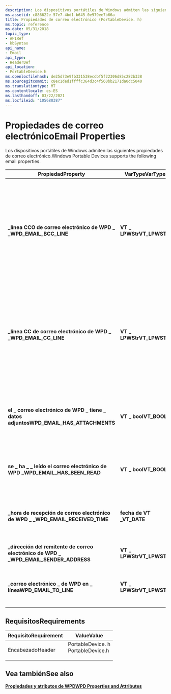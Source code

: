 ```yaml
---
description: Los dispositivos portátiles de Windows admiten las siguientes propiedades de correo electrónico.
ms.assetid: c886622e-57e7-4bd1-b645-0e979ee7b66a
title: Propiedades de correo electrónico (PortableDevice. h)
ms.topic: reference
ms.date: 05/31/2018
topic_type:
- APIRef
- kbSyntax
api_name:
- Email
api_type:
- HeaderDef
api_location:
- PortableDevice.h
ms.openlocfilehash: de25d73e9fb331538ecdbf5f22306d85c282b338
ms.sourcegitcommit: c8ec1ded1ffffc364d3c4f560bb2171da0dc5040
ms.translationtype: MT
ms.contentlocale: es-ES
ms.lasthandoff: 03/22/2021
ms.locfileid: "105680387"
---
```

# <a name="email-properties"></a><span data-ttu-id="1a521-103">Propiedades de correo electrónico</span><span class="sxs-lookup"><span data-stu-id="1a521-103">Email Properties</span></span>

<span data-ttu-id="1a521-104">Los dispositivos portátiles de Windows admiten las siguientes propiedades de correo electrónico.</span><span class="sxs-lookup"><span data-stu-id="1a521-104">Windows Portable Devices supports the following email properties.</span></span>



| <span data-ttu-id="1a521-105">Propiedad</span><span class="sxs-lookup"><span data-stu-id="1a521-105">Property</span></span>                         | <span data-ttu-id="1a521-106">VarType</span><span class="sxs-lookup"><span data-stu-id="1a521-106">VarType</span></span>        | <span data-ttu-id="1a521-107">Descripción</span><span class="sxs-lookup"><span data-stu-id="1a521-107">Description</span></span>                                                                                                                               |
|----------------------------------|----------------|-------------------------------------------------------------------------------------------------------------------------------------------|
| <span data-ttu-id="1a521-108">**\_línea CCO de correo electrónico de WPD \_ \_**</span><span class="sxs-lookup"><span data-stu-id="1a521-108">**WPD\_EMAIL\_BCC\_LINE**</span></span>        | <span data-ttu-id="1a521-109">**VT \_ LPWStr**</span><span class="sxs-lookup"><span data-stu-id="1a521-109">**VT\_LPWSTR**</span></span> | <span data-ttu-id="1a521-110">Destinatarios de CCO del mensaje de correo electrónico.</span><span class="sxs-lookup"><span data-stu-id="1a521-110">The BCC recipients of the e-mail message.</span></span> <span data-ttu-id="1a521-111">Los destinatarios CCO reciben una copia del mensaje de correo electrónico, pero sus nombres no se muestran como destinatarios.</span><span class="sxs-lookup"><span data-stu-id="1a521-111">BCC recipients receive a copy of the e-mail, but their names are not displayed as recipients.</span></span>   |
| <span data-ttu-id="1a521-112">**\_línea CC de correo electrónico de WPD \_ \_**</span><span class="sxs-lookup"><span data-stu-id="1a521-112">**WPD\_EMAIL\_CC\_LINE**</span></span>         | <span data-ttu-id="1a521-113">**VT \_ LPWStr**</span><span class="sxs-lookup"><span data-stu-id="1a521-113">**VT\_LPWSTR**</span></span> | <span data-ttu-id="1a521-114">Destinatarios de CC del mensaje de correo electrónico.</span><span class="sxs-lookup"><span data-stu-id="1a521-114">The CC recipients of the e-mail message.</span></span> <span data-ttu-id="1a521-115">Los destinatarios de CC reciben una copia del mensaje de correo electrónico y sus nombres se muestran como destinatarios.</span><span class="sxs-lookup"><span data-stu-id="1a521-115">CC recipients receive a copy of the e-mail message, and their names are displayed as recipients.</span></span> |
| <span data-ttu-id="1a521-116">**el \_ correo electrónico de WPD \_ tiene \_ datos adjuntos**</span><span class="sxs-lookup"><span data-stu-id="1a521-116">**WPD\_EMAIL\_HAS\_ATTACHMENTS**</span></span> | <span data-ttu-id="1a521-117">**VT \_ bool**</span><span class="sxs-lookup"><span data-stu-id="1a521-117">**VT\_BOOL**</span></span>   | <span data-ttu-id="1a521-118">Valor booleano que especifica si este mensaje de correo electrónico tiene datos adjuntos.</span><span class="sxs-lookup"><span data-stu-id="1a521-118">A Boolean value that specifies whether this e-mail message has attachments.</span></span>                                                               |
| <span data-ttu-id="1a521-119">**se \_ ha \_ \_ leído el correo electrónico de WPD \_**</span><span class="sxs-lookup"><span data-stu-id="1a521-119">**WPD\_EMAIL\_HAS\_BEEN\_READ**</span></span>  | <span data-ttu-id="1a521-120">**VT \_ bool**</span><span class="sxs-lookup"><span data-stu-id="1a521-120">**VT\_BOOL**</span></span>   | <span data-ttu-id="1a521-121">Valor booleano que especifica si se ha leído este mensaje de correo electrónico.</span><span class="sxs-lookup"><span data-stu-id="1a521-121">A Boolean value that specifies whether this e-mail message has been read.</span></span>                                                                 |
| <span data-ttu-id="1a521-122">**\_hora de recepción de correo electrónico de WPD \_ \_**</span><span class="sxs-lookup"><span data-stu-id="1a521-122">**WPD\_EMAIL\_RECEIVED\_TIME**</span></span>   | <span data-ttu-id="1a521-123">**fecha de VT \_**</span><span class="sxs-lookup"><span data-stu-id="1a521-123">**VT\_DATE**</span></span>   | <span data-ttu-id="1a521-124">Valor que especifica cuándo se recibió el mensaje de correo electrónico.</span><span class="sxs-lookup"><span data-stu-id="1a521-124">A value that specifies when the e-mail message was received.</span></span>                                                                              |
| <span data-ttu-id="1a521-125">**\_dirección del remitente de correo electrónico de WPD \_ \_**</span><span class="sxs-lookup"><span data-stu-id="1a521-125">**WPD\_EMAIL\_SENDER\_ADDRESS**</span></span>  | <span data-ttu-id="1a521-126">**VT \_ LPWStr**</span><span class="sxs-lookup"><span data-stu-id="1a521-126">**VT\_LPWSTR**</span></span> | <span data-ttu-id="1a521-127">La dirección de correo electrónico del remitente.</span><span class="sxs-lookup"><span data-stu-id="1a521-127">The e-mail address of the sender.</span></span>                                                                                                         |
| <span data-ttu-id="1a521-128">**\_correo electrónico \_ de WPD en \_ línea**</span><span class="sxs-lookup"><span data-stu-id="1a521-128">**WPD\_EMAIL\_TO\_LINE**</span></span>         | <span data-ttu-id="1a521-129">**VT \_ LPWStr**</span><span class="sxs-lookup"><span data-stu-id="1a521-129">**VT\_LPWSTR**</span></span> | <span data-ttu-id="1a521-130">Los destinatarios principales del mensaje de correo electrónico.</span><span class="sxs-lookup"><span data-stu-id="1a521-130">The main recipients of the e-mail message.</span></span>                                                                                                |



 

## <a name="requirements"></a><span data-ttu-id="1a521-131">Requisitos</span><span class="sxs-lookup"><span data-stu-id="1a521-131">Requirements</span></span>



| <span data-ttu-id="1a521-132">Requisito</span><span class="sxs-lookup"><span data-stu-id="1a521-132">Requirement</span></span> | <span data-ttu-id="1a521-133">Value</span><span class="sxs-lookup"><span data-stu-id="1a521-133">Value</span></span> |
|-------------------|---------------------------------------------------------------------------------------------|
| <span data-ttu-id="1a521-134">Encabezado</span><span class="sxs-lookup"><span data-stu-id="1a521-134">Header</span></span><br/> | <dl> <span data-ttu-id="1a521-135"><dt>PortableDevice. h</dt></span><span class="sxs-lookup"><span data-stu-id="1a521-135"><dt>PortableDevice.h</dt></span></span> </dl> |



## <a name="see-also"></a><span data-ttu-id="1a521-136">Vea también</span><span class="sxs-lookup"><span data-stu-id="1a521-136">See also</span></span>

<dl> <dt>

[<span data-ttu-id="1a521-137">**Propiedades y atributos de WPD**</span><span class="sxs-lookup"><span data-stu-id="1a521-137">**WPD Properties and Attributes**</span></span>](properties-and-attributes.md)
</dt> </dl>

 

 




